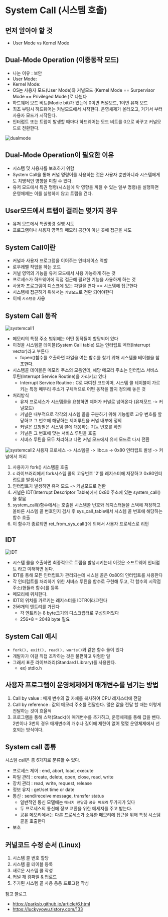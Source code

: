 # System Call (시스템 호출)

## 먼저 알아야 할 것
- User Mode vs Kernel Mode

## Dual-Mode Operation (이중동작 모드)
- 나눈 이유 : 보안
- User Mode:
- Kernel Mode:
- OS는 사용자 모드(User Mode)와 커널모드 (Kernel Mode ==  Surpervisor Mode == Privileged Mode )로 나뉜다
- 하드웨어 모드 비트(Modie bit)가 있는데 0이면 커널모드, 1이면 유저 모드
- 최초 부팅시 하드웨어는 커널모드에서 시작한다. 운영체제가 올라오고, 거기서 부터 사용자 모드가 시작된다. 
- 인터럽트 또는 트랩이 발생할 때마다 하드웨어는 모드 비트를 0으로 바꾸고 커널모드로 전환한다.

![dualmode](./img/systemcall_0.png)

## Dual-Mode Operation이 필요한 이유
- 시스템 및 사용자를 보호하기 위함
- System Call을 통해 커널 명령어를 사용하는 것은 사용자 뿐만아니라 시스템에게도 치명적인 영향을 미칠 수 있다.
- 유저 모드에서 특권 명령(시스템에 악 영향을 끼칠 수 있는 일부 명령)을 실행하면 운영체제는 이를 실행하지 않고 트랩을 건다.

## User모드에서 트랩이 걸리는 몇가지 경우
- 유저 모드에서 특권명령 실행 시도
- 프로그램이나 사용자 영역의 메모리 공간이 아닌 곳에 접근을 시도

## System Call이란
- 커널과 사용자 프로그램을 이어주는 인터페이스 역할
- 로우레벨 작업을 하는 코드
- 커널 영역의 기능을 유저 모드에서 사용 가능하게 하는 것
- 프로세스가 하드웨어에 직접 접근해 필요한 기능을 사용하게 하는 것
- 사용자 프로그램이 디스크에 있는 파일을 연다 == 시스템에 접근한다
- 시스템에 접근하기 위해서는 `커널모드`로 전환 되어야한다
- 이때 `시스템콜` 사용


## System Call 동작 
![systemcall1](./img/systemcall_1.png)
- 메모리의 특정 주소 범위에는 어떤 동작들이 할당되어 있다
- 이것을 시스템콜 테이블(System Call table) 또는 인터럽트 벡터(Interrupt vector)라고 부른다
    - fopen()함수를 호출하면 파일을 여는 함수를 찾기 위해 시스템콜 테이블을 참조한다.
- 시스템콜 테이블은 메모리 주소의 모음인데, 해당 메모리 주소는 인터럽스 서비스 루틴(Interrupt Service Routine)을 가리키고 있다
    - Interrupt Service Routine : C로 짜여진 코드이며, 시스템 콜 테이블이 가르키는 특정 메무리 주소가 구체적으로 어떤 동작을 할지 정의해 놓은 것
- 처리방식
    - 유저 프로세스가 시스템콜을 요청하면 제어가 커널로 넘어온다 (유저모드 -> 커널모드)
    - 커널은 내부적으로 각각의 시스템 콜을 구분하기 위해 기능별로 고유 번호를 할당하고 그 번호에 해당하는 제어루틴을 커널 내부에 정의
    - 커널은 요청받은 시스템 콜에 대응하는 기능 번호를 확인
    - 커널은 그 번호에 맞는 서비스 루틴을 호출
    - 서비스 루틴을 모두 처리하고 나면 커널 모드에서 유저 모드로 다시 전환

![systemcall2](./img/systemcall_2.png)
사용자 프로세스 -> 시스템콜 -> libc.a -> 0x80 인터럽트 발생 -> 커널에서 처리
1. 사용자가 fork() 시스템콜 호출
2. c 라이브러리에서 fork시스템 콜의 고유번호 '2'를 레지스터에 저장하고 0x80인터럽트를 발생시킨
3. 인터럽트가 발생하면 유저 모드 -> 커널모드로 전환
4. 커널은 IDT(Interrupt Descriptor Table)에서 0x80 주소에 있는 system_call()을 찾음
5. system_call()함수에서는 호출된 시스템콜 번호와 레지스터들을 스택에 저장하고 올바른 시스템 콜 번호인지 검사 후 sys_call_table에서 시스템 콜 번호에 해당하는 함수 호출
6. 이 함수가 종료되면 ret_from_sys_call()에 의해서 사용자 프로세스로 리턴

## IDT
![IDT](./img/systemcall_3.png)
- 시스템 콜을 호출하면 최종적으로 트램을 발생시키는데 이것은 소프트웨어 인터럽트 라고 이해하면 된다.
- IDT를 통해 모든 인터럽트가 관리되는테 시스템 콜은 0x80의 인터럽트를 사용한다
- 각 인터럽트를 처리하기 위한 서비스 루틴을 함수로 구현해 두고, 각 함수의 시작점 주소(핸들러 함수)를 등록
- 메모리에 위치한다.
- IDT의 위치를 가르키는 레지스터를 IDTR이라고한다
- 256개의 엔트리를 가진다
    - 각 엔트리는 8 byte크기의 디스크립터로 구성되어있다
    - 256*8 = 2048 byte 필요

## System Call 예시
- `fork(), exit(), read(), worte()`와 같은 함수 들이 있다
- 개발자가 이걸 직접 조작하는 것은 불편하고 위험한 일
- 그래서 표준 라이브러리(Standard Library)를 사용한다.
    - ex) stdio.h

## 사용자 프로그램이 운영체제에게 매개변수를 넘기는 방법
1. Call by value : 매개 변수의 값 자체를 복사하여 CPU 레지스터에 전달
2. Call by reference : 값의 메모리 주소를 전달한다. 많은 값을 전달 할 때는 이렇게 전달하는 것이 효율적
3. 프로그램을 통해 스택(Stack)에 매개변수를 추가하고, 운영체제를 통해 값을 뺀다.
2번이나 3번의 경우 매개변수의 개수나 길이에 제한이 없어 몇몇 운영체제에서 선호되는 방식이다.

## System call 종류
시스템 call은 총 6가지로 분류할 수 있다.
- 프로세스 제어 : end, abort, load, execute
- 파일 관리 : create, delete, open, close, read, write
- 장치 관리 : read, write, request, release
- 정보 유지 : get/set time or date
- 통신 : send/receive message, transfer status
    - 일반적인 통신 모델에는 `메시지 전달`과 `공유 메모리` 두가지가 있다
    - 두 프로세스의 통신에 정보 교환을 위한 메세지를 주고 받는다.
    - 공유 메모리에서는 다른 프로세스가 소유한 메모리에 접근을 위해 특정 시스템 콜을 호출한다
- 보호

## 커널코드 수정 순서 (Linux)
1. 시스템 콜 번호 할당
2. 시스템 콜 테이블 등록
3. 새로운 시스템 콜 작성
4. 커널 재 컴파일 & 업로드
5. 추가된 시스템 콜 사용 응용 프로그램 작성




참고 블로그
- https://parksb.github.io/article/6.html
- https://luckyyowu.tistory.com/133

